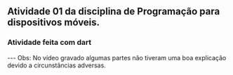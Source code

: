 ## Atividade 01 da disciplina de Programação para dispositivos móveis.
### Atividade feita com dart

--- Obs: No vídeo gravado algumas partes não tiveram uma boa explicação devido a circunstâncias adversas.

